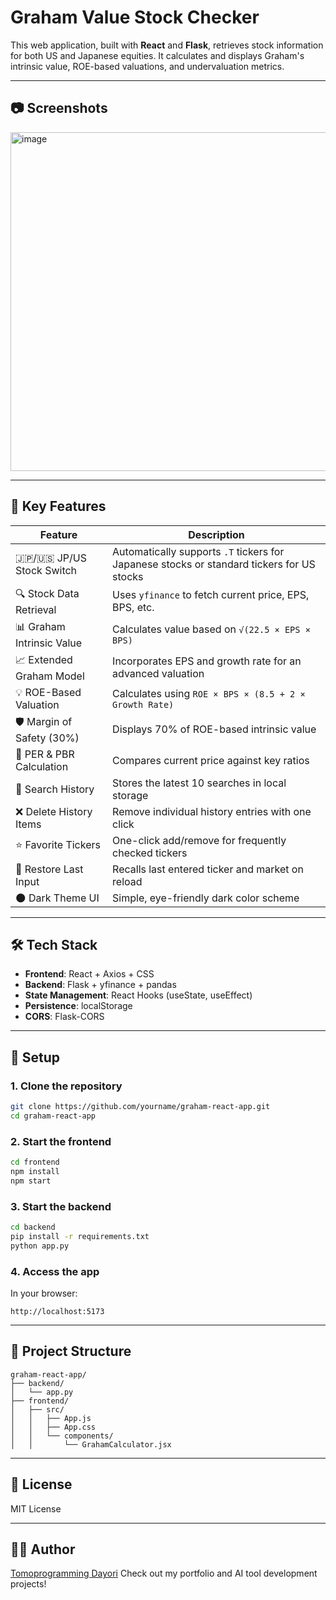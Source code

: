 # **Graham Value Stock Checker**

This web application, built with **React** and **Flask**, retrieves stock information for both US and Japanese equities. It calculates and displays Graham's intrinsic value, ROE-based valuations, and undervaluation metrics.

---

## 📷 **Screenshots**

<img width="898" height="542" alt="image" src="https://github.com/user-attachments/assets/dfa15014-44d4-4b33-887b-b2dc838aaf8a" />

---

## 🚀 **Key Features**

| Feature                      | Description                                                                               |
| ---------------------------- | ----------------------------------------------------------------------------------------- |
| 🇯🇵/🇺🇸 JP/US Stock Switch | Automatically supports `.T` tickers for Japanese stocks or standard tickers for US stocks |
| 🔍 Stock Data Retrieval      | Uses `yfinance` to fetch current price, EPS, BPS, etc.                                    |
| 📊 Graham Intrinsic Value    | Calculates value based on `√(22.5 × EPS × BPS)`                                           |
| 📈 Extended Graham Model     | Incorporates EPS and growth rate for an advanced valuation                                |
| 💡 ROE-Based Valuation       | Calculates using `ROE × BPS × (8.5 + 2 × Growth Rate)`                                    |
| 🛡 Margin of Safety (30%)    | Displays 70% of ROE-based intrinsic value                                                 |
| 🧮 PER & PBR Calculation     | Compares current price against key ratios                                                 |
| 💾 Search History            | Stores the latest 10 searches in local storage                                            |
| ❌ Delete History Items       | Remove individual history entries with one click                                          |
| ⭐ Favorite Tickers           | One-click add/remove for frequently checked tickers                                       |
| 🔁 Restore Last Input        | Recalls last entered ticker and market on reload                                          |
| 🌑 Dark Theme UI             | Simple, eye-friendly dark color scheme                                                    |

---

## 🛠 **Tech Stack**

* **Frontend**: React + Axios + CSS
* **Backend**: Flask + yfinance + pandas
* **State Management**: React Hooks (useState, useEffect)
* **Persistence**: localStorage
* **CORS**: Flask-CORS

---

## 🔧 **Setup**

### 1. Clone the repository

```bash
git clone https://github.com/yourname/graham-react-app.git
cd graham-react-app
```

### 2. Start the frontend

```bash
cd frontend
npm install
npm start
```

### 3. Start the backend

```bash
cd backend
pip install -r requirements.txt
python app.py
```

### 4. Access the app

In your browser:

```
http://localhost:5173
```

---

## 📂 **Project Structure**

```
graham-react-app/
├── backend/
│   └── app.py
├── frontend/
│   ├── src/
│   │   ├── App.js
│   │   ├── App.css
│   │   └── components/
│   │       └── GrahamCalculator.jsx
```

---

## 📜 **License**

MIT License

---

## 🧑‍💻 **Author**

[Tomoprogramming Dayori](https://github.com/TomoProgrammingDayori)
Check out my portfolio and AI tool development projects!
